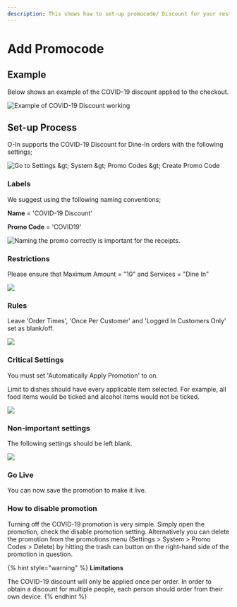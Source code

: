 ```yaml
---
description: This shows how to set-up promocode/ Discount for your restaurant.
---
```


# Add Promocode

## Example

Below shows an example of the COVID-19 discount applied to the checkout.

![Example of COVID-19 Discount working](../../.gitbook/assets/covid19-discount-image.png)

## Set-up Process

O-In supports the COVID-19 Discount for Dine-In orders with the following settings;

![Go to Settings \&gt; System \&gt; Promo Codes \&gt; Create Promo Code](../../.gitbook/assets/covid0.png)

### **Labels**

We suggest using the following naming conventions;

**Name** = 'COVID-19 Discount'

**Promo Code** = 'COVID19'

![Naming the promo correctly is important for the receipts.](../../.gitbook/assets/covid1.png)

### **Restrictions**

Please ensure that Maximum Amount = "10" and Services = "Dine In"

![](../../.gitbook/assets/covid2.png)

### Rules

Leave 'Order Times', 'Once Per Customer' and 'Logged In Customers Only' set as blank/off.

![](../../.gitbook/assets/covid3.png)

### Critical Settings

You must set 'Automatically Apply Promotion' to on.

Limit to dishes should have every applicable item selected. For example, all food items would be ticked and alcohol items would not be ticked.

![](../../.gitbook/assets/covid4.png)

### Non-important settings

The following settings should be left blank.

![](../../.gitbook/assets/covid5.png)

### Go Live

You can now save the promotion to make it live.

### How to disable promotion

Turning off the COVID-19 promotion is very simple. Simply open the promotion, check the disable promotion setting. Alternatively you can delete the promotion from the promotions menu (Settings > System > Promo Codes > Delete) by hitting the trash can button on the right-hand side of the promotion in question.

{% hint style="warning" %}
**Limitations**

The COVID-19 discount will only be applied once per order. In order to obtain a discount for multiple people, each person should order from their own device.
{% endhint %}
